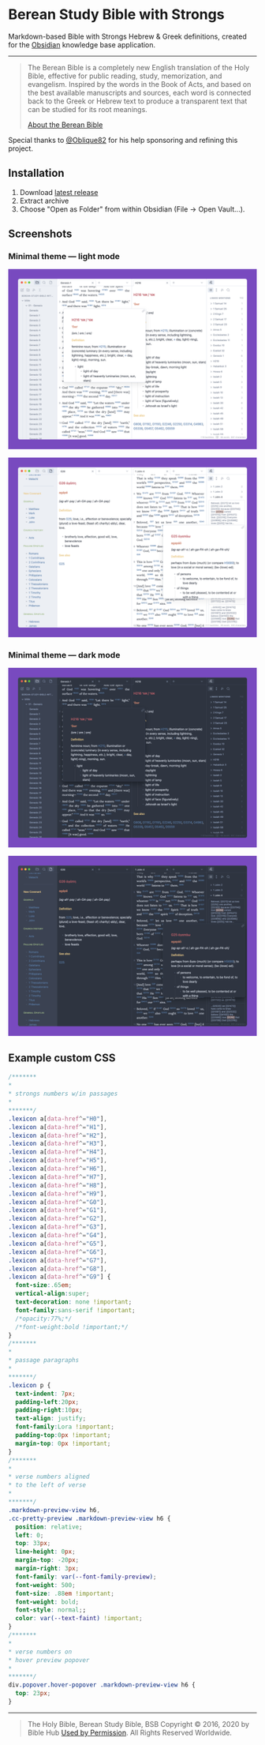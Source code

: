 # Berean Study Bible with Strongs

Markdown-based Bible with Strongs Hebrew & Greek definitions, created for the [Obsidian](https://obsidian.md) knowledge base application.

---

> The Berean Bible is a completely new English translation of the Holy Bible, effective for public reading, study, memorization, and evangelism. Inspired by the words in the Book of Acts, and based on the best available manuscripts and sources, each word is connected back to the Greek or Hebrew text to produce a transparent text that can be studied for its root meanings.
> 
> [About the Berean Bible](https://bereanbibles.com/about-berean-study-bible/)

Special thanks to [@Oblique82](https://github.com/Oblique82) for his help sponsoring and refining this project.

## Installation

1. Download [latest release](https://github.com/gapmiss/berean-study-bible-with-strongs/releases/latest)
2. Extract archive
3. Choose "Open as Folder" from within Obsidian (File → Open Vault...).

## Screenshots

### Minimal theme — light mode

![screenshot-1.png](resources/screenshot-1.png)

![screenshot-2.png](resources/screenshot-2.png)

### Minimal theme — dark mode

![screenshot-4.png](resources/screenshot-4.png)

![screenshot-3.png](resources/screenshot-3.png)

## Example custom CSS

```css
/*******
* 
* strongs numbers w/in passages
* 
*******/
.lexicon a[data-href^="H0"],
.lexicon a[data-href^="H1"],
.lexicon a[data-href^="H2"],
.lexicon a[data-href^="H3"],
.lexicon a[data-href^="H4"],
.lexicon a[data-href^="H5"],
.lexicon a[data-href^="H6"],
.lexicon a[data-href^="H7"],
.lexicon a[data-href^="H8"],
.lexicon a[data-href^="H9"],
.lexicon a[data-href^="G0"],
.lexicon a[data-href^="G1"],
.lexicon a[data-href^="G2"],
.lexicon a[data-href^="G3"],
.lexicon a[data-href^="G4"],
.lexicon a[data-href^="G5"],
.lexicon a[data-href^="G6"],
.lexicon a[data-href^="G7"],
.lexicon a[data-href^="G8"],
.lexicon a[data-href^="G9"] {
  font-size:.65em;
  vertical-align:super;
  text-decoration: none !important;
  font-family:sans-serif !important;
  /*opacity:77%;*/
  /*font-weight:bold !important;*/
}
/*******
* 
* passage paragraphs
* 
*******/
.lexicon p {
  text-indent: 7px;
  padding-left:20px;
  padding-right:10px;
  text-align: justify;
  font-family:Lora !important;
  padding-top:0px !important;
  margin-top: 0px !important;
}
/*******
* 
* verse numbers aligned
* to the left of verse
* 
*******/
.markdown-preview-view h6,
.cc-pretty-preview .markdown-preview-view h6 {
  position: relative;
  left: 0;
  top: 33px;
  line-height: 0px;
  margin-top: -20px;
  margin-right: 3px;
  font-family: var(--font-family-preview);
  font-weight: 500;
  font-size: .88em !important;
  font-weight: bold;
  font-style: normal;;
  color: var(--text-faint) !important;
}
/*******
* 
* verse numbers on
* hover preview popover
* 
*******/
div.popover.hover-popover .markdown-preview-view h6 {
  top: 23px;
}
```


---

> The Holy Bible, Berean Study Bible, BSB
> Copyright &copy; 2016, 2020 by Bible Hub
> [Used by Permission](https://berean.bible/terms.htm). All Rights Reserved Worldwide.